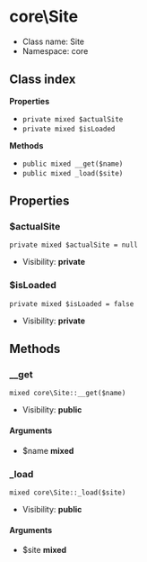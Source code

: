# core\Site






* Class name: Site
* Namespace: core




## Class index

**Properties**
* `private mixed $actualSite`
* `private mixed $isLoaded`

**Methods**
* `public mixed __get($name)`
* `public mixed _load($site)`







Properties
----------


### $actualSite

```
private mixed $actualSite = null
```





* Visibility: **private**


### $isLoaded

```
private mixed $isLoaded = false
```





* Visibility: **private**


Methods
-------


### __get

```
mixed core\Site::__get($name)
```





* Visibility: **public**

#### Arguments

* $name **mixed**



### _load

```
mixed core\Site::_load($site)
```





* Visibility: **public**

#### Arguments

* $site **mixed**


